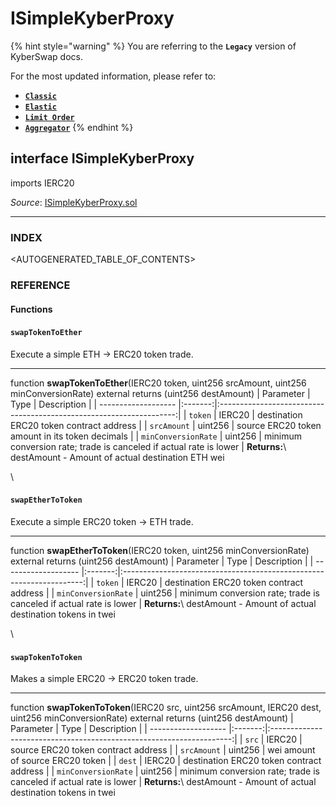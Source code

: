 # ISimpleKyberProxy

{% hint style="warning" %}
You are referring to the **`Legacy`** version of KyberSwap docs.

For the most updated information, please refer to:

* [**`Classic`**](../../../../liquidity-solutions/kyberswap-classic/)
* [**`Elastic`**](../../../../liquidity-solutions/kyberswap-elastic/)
* [**`Limit Order`**](../../../../kyberswap-solutions/limit-order/)
* [**`Aggregator`**](../../../../kyberswap-solutions/kyberswap-aggregator/)
{% endhint %}

## interface ISimpleKyberProxy

imports IERC20

_Source_: [ISimpleKyberProxy.sol](https://github.com/KyberNetwork/smart-contracts/blob/master/contracts/sol6/ISimpleKyberProxy.sol)

***

### INDEX[​](https://docs.kyberswap.com/Legacy/api-abi/core-smart-contracts/api\_abi-isimplekyberproxy#index) <a href="#index" id="index"></a>

\<AUTOGENERATED\_TABLE\_OF\_CONTENTS>

### REFERENCE[​](https://docs.kyberswap.com/Legacy/api-abi/core-smart-contracts/api\_abi-isimplekyberproxy#reference) <a href="#reference" id="reference"></a>

#### Functions[​](https://docs.kyberswap.com/Legacy/api-abi/core-smart-contracts/api\_abi-isimplekyberproxy#functions) <a href="#functions" id="functions"></a>

#### `swapTokenToEther`[​](https://docs.kyberswap.com/Legacy/api-abi/core-smart-contracts/api\_abi-isimplekyberproxy#swaptokentoether) <a href="#swaptokentoether" id="swaptokentoether"></a>

Execute a simple ETH -> ERC20 token trade.

***

function **swapTokenToEther**(IERC20 token, uint256 srcAmount, uint256 minConversionRate) external returns (uint256 destAmount) | Parameter | Type | Description | | ------------------- |:-------:|:-------------------------------------------------------------------:| | `token` | IERC20 | destination ERC20 token contract address | | `srcAmount` | uint256 | source ERC20 token amount in its token decimals | | `minConversionRate` | uint256 | minimum conversion rate; trade is canceled if actual rate is lower | **Returns:**\ destAmount - Amount of actual destination ETH wei

\


#### `swapEtherToToken`[​](https://docs.kyberswap.com/Legacy/api-abi/core-smart-contracts/api\_abi-isimplekyberproxy#swapethertotoken) <a href="#swapethertotoken" id="swapethertotoken"></a>

Execute a simple ERC20 token -> ETH trade.

***

function **swapEtherToToken**(IERC20 token, uint256 minConversionRate) external returns (uint256 destAmount) | Parameter | Type | Description | | ------------------- |:-------:|:--------------------------------------------------------------------:| | `token` | IERC20 | destination ERC20 token contract address | | `minConversionRate` | uint256 | minimum conversion rate; trade is canceled if actual rate is lower | **Returns:**\ destAmount - Amount of actual destination tokens in twei

\


#### `swapTokenToToken`[​](https://docs.kyberswap.com/Legacy/api-abi/core-smart-contracts/api\_abi-isimplekyberproxy#swaptokentotoken) <a href="#swaptokentotoken" id="swaptokentotoken"></a>

Makes a simple ERC20 -> ERC20 token trade.

***

function **swapTokenToToken**(IERC20 src, uint256 srcAmount, IERC20 dest, uint256 minConversionRate) external returns (uint256 destAmount) | Parameter | Type | Description | | ------------------- |:-------:|:--------------------------------------------------------------------:| | `src` | IERC20 | source ERC20 token contract address | | `srcAmount` | uint256 | wei amount of source ERC20 token | | `dest` | IERC20 | destination ERC20 token contract address | | `minConversionRate` | uint256 | minimum conversion rate; trade is canceled if actual rate is lower | **Returns:**\ destAmount - Amount of actual destination tokens in twei
